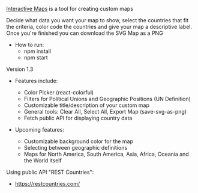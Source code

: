 [Interactive Maps](https://github.com/luisconceicaodev/Interactive-Maps) is a tool for creating custom maps

Decide what data you want your map to show, select the countries that fit the criteria, color code the countries and give your map a descriptive label. Once you're finished you can download the SVG Map as a PNG

- How to run:
  - npm install
  - npm start

Version 1.3

- Features include:

  - Color Picker (react-colorful)
  - Filters for Political Unions and Geographic Positions (UN Definition)
  - Customizable title/description of your custom map
  - General tools: Clear All, Select All, Export Map (save-svg-as-png)
  - Fetch public API for displaying country data

- Upcoming features:
  - Customizable background color for the map
  - Selecting between geographic definitions
  - Maps for North America, South America, Asia, Africa, Oceania and the World itself

Using public API "REST Countries":

- https://restcountries.com/
